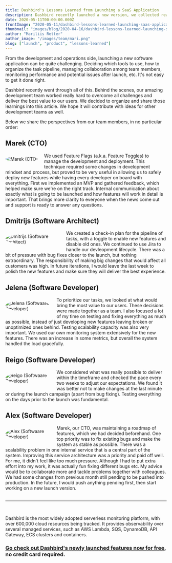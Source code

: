 ```yaml
---
title: Dashbird's Lessons Learned from Launching a SaaS Application
description: Dashbird recently launched a new version, we collected really good lessons learned from our development team
date: 2020-05-11T00:00:00.000Z
frontImage: "2020-05-11/dashbird-lessons-learned-launching-saas-application.png"
thumbnail: "images/blog/2020-04-16/dashbird-lessons-learned-launching-saas-application.png"
author: "Mariliis Retter"
author_image: "/images/team/mari.png"
blog: ["launch", "product", "lessons-learned"]
---
```


From the development and operations side, launching a new software application can be quite challenging. Deciding which tools to use, how to organize the task pipeline, managing collaboration among team members, monitoring performance and potential issues after launch, etc. It's not easy to get it done right.

Dashbird recently went through all of this. Behind the scenes, our amazing development team worked really hard to overcome all challenges and deliver the best value to our users. We decided to organize and share those learnings into this article. We hope it will contribute with ideas for other development teams as well.

Below we share the perspectives from our team members, in no particular order:

## Marek (CTO)

<div class="text-justify">
    <div style="float: left; max-width: 180px; margin: 10px 20px 10px 0px;">
        <img style="border-radius: 50%; max-width: 170px;" src="/images/team/marek.jpg" alt="Marek (CTO)">
    </div>
    We used Feature Flags (a.k.a. Feature Toggles) to manage the development and deployment. This technique required some changes in development mindset and process, but proved to be very useful in allowing us to safely deploy new features while having every developer on board with everything. First we implemented an MVP and gathered feedback, which helped make sure we're on the right track. Internal communication about exactly what is going to be launched and how features will work in detail is important. That brings more clarity to everyone when the news come out and support is ready to answer any questions.
</div>

## Dmitrijs (Software Architect)

<div class="text-justify">
    <div style="float: left; max-width: 180px; margin: 10px 20px 10px 0px;">
        <img style="border-radius: 50%; max-width: 170px;" src="/images/team/dmitrijs.png" alt="Dmitrijs (Software Architect)">
    </div>
    We created a check-in plan for the pipeline of tasks, with a toggle to enable new features and disable old ones. We continued to use Jira to handle our devleopment lifecycle. There was a bit of pressure with bug fixes closer to the launch, but nothing extraordinary. The responsibility of making big changes that would affect all customers was high. In future iterations, I would leave the last week to polish the new features and make sure they will deliver the best experience.
</div>

## Jelena (Software Developer)

<div class="text-justify">
    <div style="float: left; max-width: 150px; margin: 10px 20px 10px 0px;">
        <img style="border-radius: 50%; max-width: 140px;" src="/images/team/jelena.jpg" alt="Jelena (Softwaare Developer)">
    </div>
    To prioritize our tasks, we looked at what would bring the most value to our users. These decisions were made together as a team. I also focused a lot of my time on testing and fixing everything as much as possible, instead of just developing new features leaving broken or unoptimized ones behind. Testing scalability capacity was also very important. We used our own monitoring system extensively for the new features. There was an increase in some metrics, but overall the system handled the load gracefully.
</div>

## Reigo (Software Developer)

<div class="text-justify">
    <div style="float: left; max-width: 150px; margin: 10px 20px 10px 0px;">
        <img style="border-radius: 50%; max-width: 140px;" src="/images/team/reigo.jpg" alt="Reigo (Softwaare Developer)">
    </div>
    We considered what was really possible to deliver within the timeframe and checked the pace every two weeks to adjust our expectations. We found it was better not to make changes at the last minute or during the launch campaign (apart from bug fixing). Testing everything on the days prior to the launch was fundamental.
</div>

## Alex (Software Developer)

<div class="text-justify">
    <div style="float: left; max-width: 150px; margin: 10px 20px 10px 0px;">
        <img style="border-radius: 50%; max-width: 140px;" src="/images/team/alex.jpg" alt="Alex (Softwaare Developer)">
    </div>
    Marek, our CTO, was maintaining a roadmap of features, which we had decided beforehand. One top priority was to fix existing bugs and make the system as stable as possible. There was a scalability problem in one internal service that is a central part of the system. Improving this service architecture was a priority and paid off well. For me, it didn't feel like too much pressure. Although I had to put extra effort into my work, it was actually fun fixing different bugs etc. My advice would be to collaborate more and tackle problems together with colleagues. We had some changes from previous month still pending to be pushed into production. In the future, I would push anything pending first, then start working on a new launch version.
</div>
<br>

<hr>

<br>

Dashbird is the most widely adopted serverless monitoring platform, with over 600,000 cloud resources being tracked. It provides observability over several managed services, such as AWS Lambda, SQS, DynamoDB, API Gateway, ECS clusters and containers.

### [Go check out Dashbird's newly launched features now for free](https://dashbird.io/#register), no credit card required.

